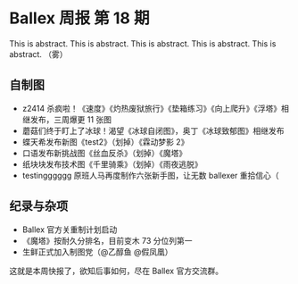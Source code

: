 # Ballex 周报 第 18 期

This is abstract. This is abstract. This is abstract. This is abstract. This is abstract.
（雾）

## 自制图

- z2414 杀疯啦！《速度》《灼热废狱旅行》《垫箱练习》《向上爬升》《浮塔》相继发布，三周爆更 11 张图
- 蘑菇们终于盯上了冰球！渴望《冰球自闭图》，奥丁《冰球致郁图》相继发布
- 蝶天希发布新图《test2》（划掉）《霖动梦影 2》
- 口语发布新挑战图《丝血反杀》（划掉）《魔塔》
- 纸块块发布技术图《千里骑乘》（划掉）《雨夜逃脱》
- testingggggg 原班人马再度制作六张新手图，让无数 ballexer 重拾信心（

## 纪录与杂项

- Ballex 官方关重制计划启动
- 《魔塔》按耐久分排名，目前变木 73 分位列第一
- 生鲜正式加入制图党（@乙醇鱼 @假凤凰）

这就是本周快报了，欲知后事如何，尽在 Ballex 官方交流群。
